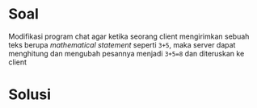 # Soal

Modifikasi program chat agar ketika seorang client mengirimkan sebuah teks berupa _mathematical statement_ seperti `3+5`, maka server dapat menghitung dan mengubah pesannya menjadi `3+5=8` dan diteruskan ke client

# Solusi
